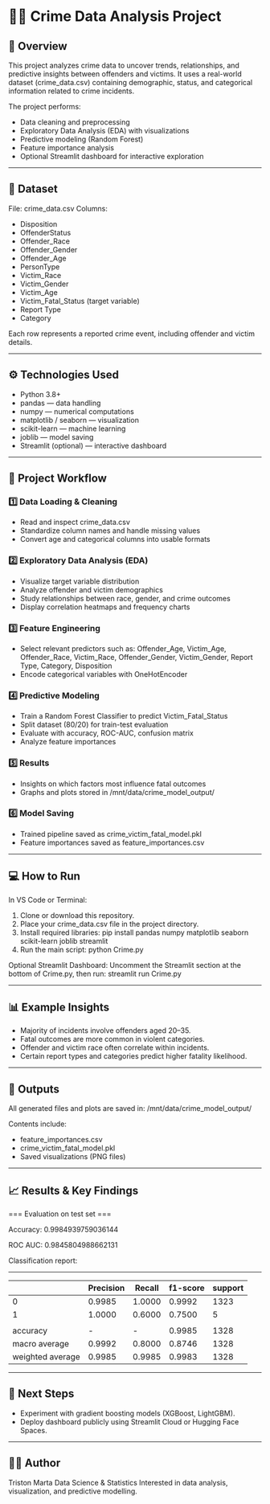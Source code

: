 # 🕵️‍♂️ Crime Data Analysis Project

## 📖 Overview
This project analyzes crime data to uncover trends, relationships, and predictive insights between offenders and victims.
It uses a real-world dataset (crime_data.csv) containing demographic, status, and categorical information related to crime incidents.

The project performs:
- Data cleaning and preprocessing
- Exploratory Data Analysis (EDA) with visualizations
- Predictive modeling (Random Forest)
- Feature importance analysis
- Optional Streamlit dashboard for interactive exploration

------------------------------------------------------------

## 📂 Dataset
File: crime_data.csv
Columns:
- Disposition
- OffenderStatus
- Offender_Race
- Offender_Gender
- Offender_Age
- PersonType
- Victim_Race
- Victim_Gender
- Victim_Age
- Victim_Fatal_Status (target variable)
- Report Type
- Category

Each row represents a reported crime event, including offender and victim details.

------------------------------------------------------------

## ⚙️ Technologies Used
- Python 3.8+
- pandas — data handling
- numpy — numerical computations
- matplotlib / seaborn — visualization
- scikit-learn — machine learning
- joblib — model saving
- Streamlit (optional) — interactive dashboard

------------------------------------------------------------

## 🧠 Project Workflow

### 1️⃣ Data Loading & Cleaning
- Read and inspect crime_data.csv
- Standardize column names and handle missing values
- Convert age and categorical columns into usable formats

### 2️⃣ Exploratory Data Analysis (EDA)
- Visualize target variable distribution
- Analyze offender and victim demographics
- Study relationships between race, gender, and crime outcomes
- Display correlation heatmaps and frequency charts

### 3️⃣ Feature Engineering
- Select relevant predictors such as:
  Offender_Age, Victim_Age, Offender_Race, Victim_Race,
  Offender_Gender, Victim_Gender, Report Type, Category, Disposition
- Encode categorical variables with OneHotEncoder

### 4️⃣ Predictive Modeling
- Train a Random Forest Classifier to predict Victim_Fatal_Status
- Split dataset (80/20) for train-test evaluation
- Evaluate with accuracy, ROC-AUC, confusion matrix
- Analyze feature importances

### 5️⃣ Results
- Insights on which factors most influence fatal outcomes
- Graphs and plots stored in /mnt/data/crime_model_output/

### 6️⃣ Model Saving
- Trained pipeline saved as crime_victim_fatal_model.pkl
- Feature importances saved as feature_importances.csv

------------------------------------------------------------

## 💻 How to Run

In VS Code or Terminal:
1. Clone or download this repository.
2. Place your crime_data.csv file in the project directory.
3. Install required libraries:
   pip install pandas numpy matplotlib seaborn scikit-learn joblib streamlit
4. Run the main script:
   python Crime.py

Optional Streamlit Dashboard:
Uncomment the Streamlit section at the bottom of Crime.py, then run:
   streamlit run Crime.py

------------------------------------------------------------

## 📊 Example Insights
- Majority of incidents involve offenders aged 20–35.
- Fatal outcomes are more common in violent categories.
- Offender and victim race often correlate within incidents.
- Certain report types and categories predict higher fatality likelihood.

------------------------------------------------------------

## 📁 Outputs
All generated files and plots are saved in:
/mnt/data/crime_model_output/

Contents include:
- feature_importances.csv
- crime_victim_fatal_model.pkl
- Saved visualizations (PNG files)

------------------------------------------------------------

## 📈 Results & Key Findings

=== Evaluation on test set ===

Accuracy: 0.9984939759036144

ROC AUC: 0.9845804988662131

Classification report:

----------------------------------------------------------------------
|| Precision | Recall  | f1-score  | support |
|------------------------|-----------|---------|-----------|---------|
| 0 | 0.9985 | 1.0000 | 0.9992 | 1323 |
| 1 | 1.0000 | 0.6000 | 0.7500 | 5 |
||||||
| accuracy | - | - | 0.9985 | 1328 |
| macro average | 0.9992 | 0.8000 | 0.8746 | 1328 |
| weighted average | 0.9985 | 0.9985 | 0.9983 | 1328 |

------------------------------------------------------------

## 📌 Next Steps
- Experiment with gradient boosting models (XGBoost, LightGBM).
- Deploy dashboard publicly using Streamlit Cloud or Hugging Face Spaces.

------------------------------------------------------------

## 👨‍💻 Author
Triston Marta
Data Science & Statistics
Interested in data analysis, visualization, and predictive modelling.
